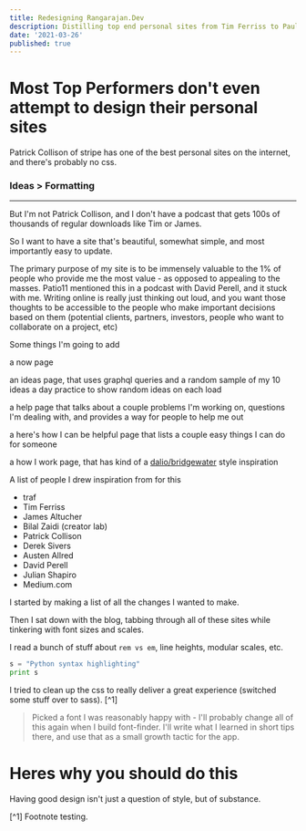 ```yaml
---
title: Redesigning Rangarajan.Dev
description: Distilling top end personal sites from Tim Ferriss to Paul Graham
date: '2021-03-26'
published: true
---
```


# Most Top Performers don't even attempt to design their personal sites

Patrick Collison of stripe has one of the best personal sites on the internet, and there's probably no css.

### Ideas > Formatting

***

But I'm not Patrick Collison, and I don't have a podcast that gets 100s of thousands of regular downloads like Tim or James.

So I want to have a site that's beautiful, somewhat simple, and most importantly easy to update.

The primary purpose of my site is to be immensely valuable to the 1% of people who provide me the most value - as opposed to appealing to the masses. Patio11 mentioned this in a podcast with David Perell, and it stuck with me. Writing online is really just thinking out loud, and you want those thoughts to be accessible to the people who make important decisions based on them (potential clients, partners, investors, people who want to collaborate on a project, etc)

Some things I'm going to add

a now page

an ideas page, that uses graphql queries and a random sample of my 10 ideas a day practice to show random ideas on each load

a help page that talks about a couple problems I'm working on, questions I'm dealing with, and provides a way for people to help me out

a here's how I can be helpful page that lists a couple easy things I can do for someone

a how I work page, that has kind of a [dalio/bridgewater](https://bridgewater.com) style inspiration

A list of people I drew inspiration from for this

- traf
- Tim Ferriss
- James Altucher
- Bilal Zaidi (creator lab)
- Patrick Collison
- Derek Sivers
- Austen Allred
- David Perell
- Julian Shapiro
- Medium.com

I started by making a list of all the changes I wanted to make.

Then I sat down with the blog, tabbing through all of these sites while tinkering with font sizes and scales.

I read a bunch of stuff about `rem vs em`, line heights, modular scales, etc.

```python
s = "Python syntax highlighting"
print s
```

I tried to clean up the css to really deliver a great experience (switched some stuff over to sass). [^1]

> Picked a font I was reasonably happy with - I'll probably change all of this again when I build font-finder. I'll write what I learned in short tips there, and use that as a small growth tactic for the app.

# Heres why you should do this

Having good design isn't just a question of style, but of substance.

[^1] Footnote testing.